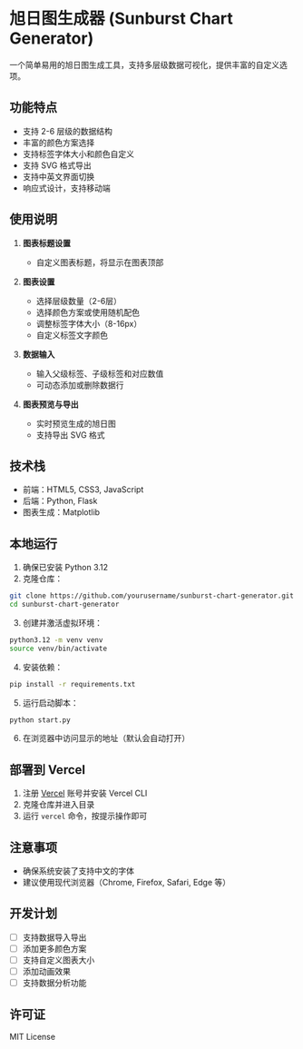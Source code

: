 # 旭日图生成器 (Sunburst Chart Generator)

一个简单易用的旭日图生成工具，支持多层级数据可视化，提供丰富的自定义选项。

## 功能特点

- 支持 2-6 层级的数据结构
- 丰富的颜色方案选择
- 支持标签字体大小和颜色自定义
- 支持 SVG 格式导出
- 支持中英文界面切换
- 响应式设计，支持移动端

## 使用说明

1. **图表标题设置**
   - 自定义图表标题，将显示在图表顶部

2. **图表设置**
   - 选择层级数量（2-6层）
   - 选择颜色方案或使用随机配色
   - 调整标签字体大小（8-16px）
   - 自定义标签文字颜色

3. **数据输入**
   - 输入父级标签、子级标签和对应数值
   - 可动态添加或删除数据行

4. **图表预览与导出**
   - 实时预览生成的旭日图
   - 支持导出 SVG 格式

## 技术栈

- 前端：HTML5, CSS3, JavaScript
- 后端：Python, Flask
- 图表生成：Matplotlib

## 本地运行

1. 确保已安装 Python 3.12
2. 克隆仓库：
```bash
git clone https://github.com/yourusername/sunburst-chart-generator.git
cd sunburst-chart-generator
```

3. 创建并激活虚拟环境：
```bash
python3.12 -m venv venv
source venv/bin/activate
```

4. 安装依赖：
```bash
pip install -r requirements.txt
```

5. 运行启动脚本：
```bash
python start.py
```

6. 在浏览器中访问显示的地址（默认会自动打开）

## 部署到 Vercel

1. 注册 [Vercel](https://vercel.com/) 账号并安装 Vercel CLI
2. 克隆仓库并进入目录
3. 运行 `vercel` 命令，按提示操作即可

## 注意事项

- 确保系统安装了支持中文的字体
- 建议使用现代浏览器（Chrome, Firefox, Safari, Edge 等）

## 开发计划

- [ ] 支持数据导入导出
- [ ] 添加更多颜色方案
- [ ] 支持自定义图表大小
- [ ] 添加动画效果
- [ ] 支持数据分析功能

## 许可证

MIT License
